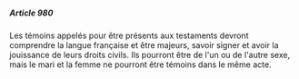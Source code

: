 ##### Article 980

Les témoins appelés pour être présents aux testaments devront comprendre la langue française et être majeurs, savoir signer et avoir la jouissance de leurs droits civils. Ils pourront être de l'un ou de l'autre sexe, mais le mari et la femme ne pourront être témoins dans le même acte.

